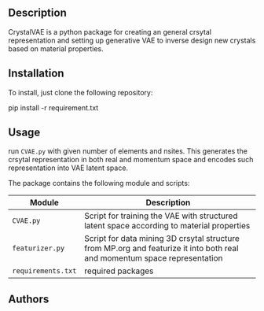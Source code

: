## Description

CrystalVAE is a python package for creating an general crsytal representation and setting up generative VAE to inverse design new crystals based on material properties.

## Installation

To install, just clone the following repository:


pip install -r requirement.txt


## Usage

run `CVAE.py` with given number of elements and nsites.  This generates the crsytal representation in both real and momentum space and encodes such representation into VAE latent space.

The package contains the following module and scripts:

| Module | Description |
| ------------- | ------------------------------ |
| `CVAE.py`      | Script for training the VAE with structured latent space according to material properties      |
| `featurizer.py`      | Script for data mining 3D crsytal structure from MP.org and featurize it into both real and momentum space representation|
| `requirements.txt`      | required packages    |



## Authors

